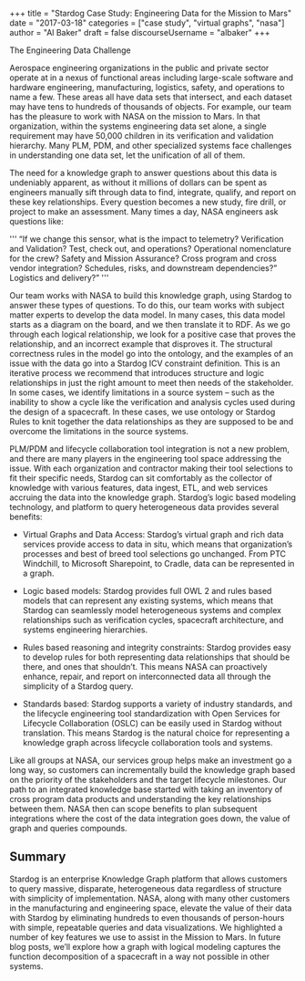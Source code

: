 +++
title = "Stardog Case Study: Engineering Data for the Mission to Mars"
date = "2017-03-18"
categories = ["case study", "virtual graphs", "nasa"]
author = "Al Baker"
draft = false
discourseUsername = "albaker"
+++

The Engineering Data Challenge 

Aerospace engineering organizations in the public and private sector operate at in a nexus of functional areas including large-scale software and hardware engineering, manufacturing, logistics, safety, and operations to name a few.  These areas all have data sets that intersect, and each dataset may have tens to hundreds of thousands of objects.  For example, our team has the pleasure to work with NASA on the mission to Mars.  In that organization, within the systems engineering data set alone, a single requirement may have 50,000 children in its verification and validation hierarchy.  Many PLM, PDM, and other specialized systems face challenges in understanding one data set, let the unification of all of them. 

The need for a knowledge graph to answer questions about this data is undeniably apparent, as without it millions of dollars can be spent as engineers manually sift through data to find, integrate, qualify, and report on these key relationships. Every question becomes a new study, fire drill, or project to make an assessment. Many times a day, NASA engineers ask questions like: 

'''
“If we change this sensor, what is the impact to telemetry? Verification and Validation? Test, check out, and operations? Operational nomenclature for the crew?  Safety and Mission Assurance? Cross program and cross vendor integration? Schedules, risks, and downstream dependencies?”  Logistics and delivery?”
'''

Our team works with NASA to build this knowledge graph, using Stardog to answer these types of questions.  To do this, our team works with subject matter experts to develop the data model.  In many cases, this data model starts as a diagram on the board, and we then translate it to RDF.  As we go through each logical relationship, we look for a positive case that proves the relationship, and an incorrect example that disproves it.  The structural correctness rules in the model go into the ontology, and the examples of an issue with the data go into a Stardog ICV constraint definition.   This is an iterative process we recommend that introduces structure and logic relationships in just the right amount to meet then needs of the stakeholder.  In some cases, we identify limitations in a source system – such as the inability to show a cycle like the verification and analysis cycles used during the design of a spacecraft.  In these cases, we use ontology or Stardog Rules to knit together the data relationships as they are supposed to be and overcome the limitations in the source systems.  

PLM/PDM and lifecycle collaboration tool integration is not a new problem, and there are many players in the engineering tool space addressing the issue.  With each organization and contractor making their tool selections to fit their specific needs, Stardog can sit comfortably as the collector of knowledge with various features, data ingest, ETL, and web services accruing the data into the knowledge graph.  Stardog’s logic based modeling technology, and platform to query heterogeneous data provides several benefits:
 


* Virtual Graphs and Data Access: Stardog’s virtual graph and rich data services provide access to data in situ, which means that organization’s processes and best of breed tool selections go unchanged. From PTC Windchill, to Microsoft Sharepoint, to Cradle, data can be represented in a graph.

* Logic based models: Stardog provides full OWL 2 and rules based models that can represent any existing systems, which means that Stardog can seamlessly model heterogeneous systems and complex relationships such as verification cycles, spacecraft architecture, and systems engineering hierarchies.

* Rules based reasoning and integrity constraints: Stardog provides easy to develop rules for both representing data relationships that should be there, and ones that shouldn’t.  This means NASA can proactively enhance, repair, and report on interconnected data all through the simplicity of a Stardog query.

* Standards based: Stardog supports a variety of industry standards, and the lifecycle engineering tool standardization with Open Services for Lifecycle Collaboration (OSLC) can be easily used in Stardog without translation.  This means Stardog is the natural choice for representing a knowledge graph across lifecycle collaboration tools and systems.


Like all groups at NASA, our services group helps make an investment go a long way, so customers can incrementally build the knowledge graph based on the priority of the stakeholders and the target lifecycle milestones.  Our path to an integrated knowledge base started with taking an inventory of cross program data products and understanding the key relationships between them.  NASA then can scope benefits to plan subsequent integrations where the cost of the data integration goes down, the value of graph and queries compounds.


## Summary

Stardog is an enterprise Knowledge Graph platform that allows customers to query massive, disparate, heterogeneous data regardless of structure with simplicity of implementation. NASA, along with many other customers in the manufacturing and engineering space, elevate the value of their data with Stardog by eliminating hundreds to even thousands of person-hours with simple, repeatable queries and data visualizations.  We highlighted a number of key features we use to assist in the Mission to Mars.  In future blog posts, we’ll explore how a graph with logical modeling captures the function decomposition of a spacecraft  in a way not possible in other systems. 



